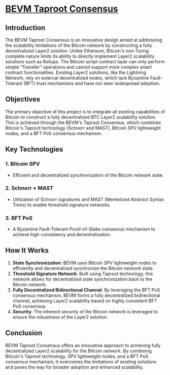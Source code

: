 # [BEVM Taproot Consensus](https://github.com/btclayer2/BEVM-yellow-paper/blob/main/Taproot%20Consensus%20yellow%20paper.pdf)

## Introduction

The BEVM Taproot Consensus is an innovative design aimed at addressing the scalability limitations of the Bitcoin network by constructing a fully decentralized Layer2 solution. Unlike Ethereum, Bitcoin's non-Turing complete nature limits its ability to directly implement Layer2 scalability solutions such as Rollups. The Bitcoin script contract layer can only perform simple “Transfer” operations and cannot support more complex smart contract functionalities. Existing Layer2 solutions, like the Lightning Network, rely on external decentralized nodes, which lack Byzantine Fault-Tolerant (BFT) trust mechanisms and have not seen widespread adoption.

## Objectives

The primary objective of this project is to integrate all existing capabilities of Bitcoin to construct a fully decentralized BTC Layer2 scalability solution. This is achieved through the BEVM's Taproot Consensus, which combines Bitcoin's Taproot technology (Schnorr and MAST), Bitcoin SPV lightweight nodes, and a BFT PoS consensus mechanism.

## Key Technologies

### 1. Bitcoin SPV
- Efficient and decentralized synchronization of the Bitcoin network state.

### 2. Schnorr + MAST
- Utilization of Schnorr signatures and MAST (Merkelized Abstract Syntax Trees) to enable threshold signature networks.

### 3. BFT PoS
- A Byzantine Fault-Tolerant Proof-of-Stake consensus mechanism to achieve high consistency and decentralization.

## How It Works

1. **State Synchronization**: BEVM uses Bitcoin SPV lightweight nodes to efficiently and decentralized synchronize the Bitcoin network state.
2. **Threshold Signature Network**: Built using Taproot technology, this network allows for decentralized state synchronization back to the Bitcoin network.
3. **Fully Decentralized Bidirectional Channel**: By leveraging the BFT PoS consensus mechanism, BEVM forms a fully decentralized bidirectional channel, achieving Layer2 scalability based on highly consistent BFT PoS consensus.
4. **Security**: The inherent security of the Bitcoin network is leveraged to ensure the robustness of the Layer2 solution.

## Conclusion

BEVM Taproot Consensus offers an innovative approach to achieving fully decentralized Layer2 scalability for the Bitcoin network. By combining Bitcoin's Taproot technology, SPV lightweight nodes, and a BFT PoS consensus mechanism, it overcomes the limitations of existing solutions and paves the way for broader adoption and enhanced scalability.
